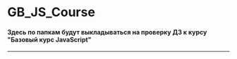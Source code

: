 # GB_JS_Course

#### Здесь по папкам будут выкладываться на проверку ДЗ к курсу "Базовый курс JavaScript"
----